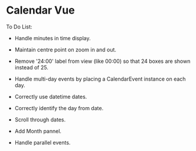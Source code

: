 # Calendar Vue

To Do List:
- Handle minutes in time display.
- Maintain centre point on zoom in and out.
- Remove '24:00' label from view (like 00:00) so that 24 boxes are shown instead of 25.
- Handle multi-day events by placing a CalendarEvent instance on each day.

- Correctly use datetime dates.
- Correctly identify the day from date.
- Scroll through dates.
- Add Month pannel.

- Handle parallel events.
